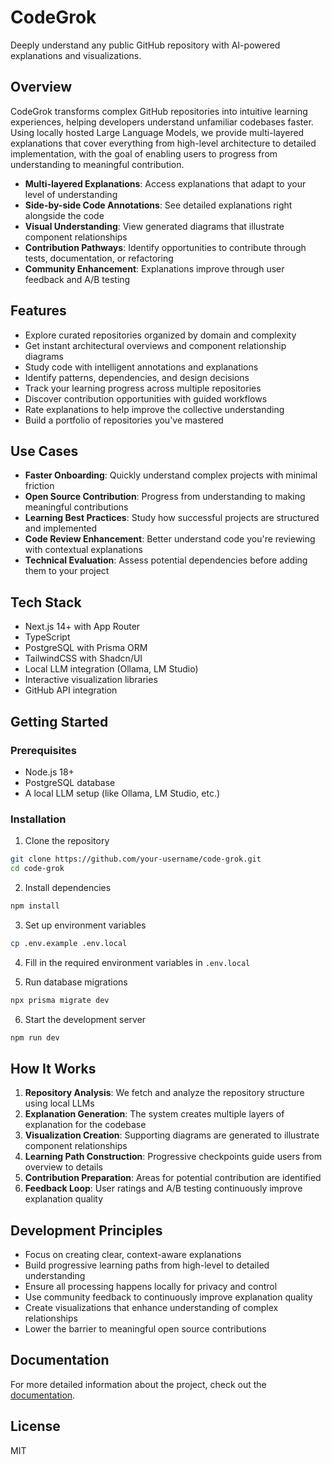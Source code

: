 # CodeGrok

Deeply understand any public GitHub repository with AI-powered explanations and visualizations.

## Overview

CodeGrok transforms complex GitHub repositories into intuitive learning experiences, helping developers understand unfamiliar codebases faster. Using locally hosted Large Language Models, we provide multi-layered explanations that cover everything from high-level architecture to detailed implementation, with the goal of enabling users to progress from understanding to meaningful contribution.

- **Multi-layered Explanations**: Access explanations that adapt to your level of understanding
- **Side-by-side Code Annotations**: See detailed explanations right alongside the code
- **Visual Understanding**: View generated diagrams that illustrate component relationships
- **Contribution Pathways**: Identify opportunities to contribute through tests, documentation, or refactoring
- **Community Enhancement**: Explanations improve through user feedback and A/B testing

## Features

- Explore curated repositories organized by domain and complexity
- Get instant architectural overviews and component relationship diagrams
- Study code with intelligent annotations and explanations
- Identify patterns, dependencies, and design decisions
- Track your learning progress across multiple repositories
- Discover contribution opportunities with guided workflows
- Rate explanations to help improve the collective understanding
- Build a portfolio of repositories you've mastered

## Use Cases

- **Faster Onboarding**: Quickly understand complex projects with minimal friction
- **Open Source Contribution**: Progress from understanding to making meaningful contributions
- **Learning Best Practices**: Study how successful projects are structured and implemented
- **Code Review Enhancement**: Better understand code you're reviewing with contextual explanations
- **Technical Evaluation**: Assess potential dependencies before adding them to your project

## Tech Stack

- Next.js 14+ with App Router
- TypeScript
- PostgreSQL with Prisma ORM
- TailwindCSS with Shadcn/UI
- Local LLM integration (Ollama, LM Studio)
- Interactive visualization libraries
- GitHub API integration

## Getting Started

### Prerequisites

- Node.js 18+
- PostgreSQL database
- A local LLM setup (like Ollama, LM Studio, etc.)

### Installation

1. Clone the repository

```bash
git clone https://github.com/your-username/code-grok.git
cd code-grok
```

2. Install dependencies

```bash
npm install
```

3. Set up environment variables

```bash
cp .env.example .env.local
```

4. Fill in the required environment variables in `.env.local`

5. Run database migrations

```bash
npx prisma migrate dev
```

6. Start the development server

```bash
npm run dev
```

## How It Works

1. **Repository Analysis**: We fetch and analyze the repository structure using local LLMs
2. **Explanation Generation**: The system creates multiple layers of explanation for the codebase
3. **Visualization Creation**: Supporting diagrams are generated to illustrate component relationships
4. **Learning Path Construction**: Progressive checkpoints guide users from overview to details
5. **Contribution Preparation**: Areas for potential contribution are identified
6. **Feedback Loop**: User ratings and A/B testing continuously improve explanation quality

## Development Principles

- Focus on creating clear, context-aware explanations
- Build progressive learning paths from high-level to detailed understanding
- Ensure all processing happens locally for privacy and control
- Use community feedback to continuously improve explanation quality
- Create visualizations that enhance understanding of complex relationships
- Lower the barrier to meaningful open source contributions

## Documentation

For more detailed information about the project, check out the [documentation](./docs/README.md).

## License

MIT
